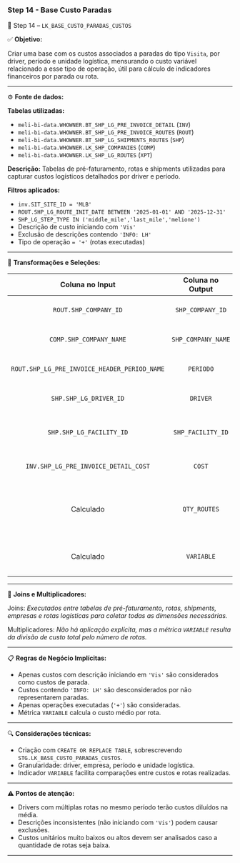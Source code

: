 ### Step 14 - Base Custo Paradas

🔹 Step 14 – `LK_BASE_CUSTO_PARADAS_CUSTOS`

✅ **Objetivo:**

Criar uma base com os custos associados a paradas do tipo `Visita`, por driver, período e unidade logística, mensurando o custo variável relacionado a esse tipo de operação, útil para cálculo de indicadores financeiros por parada ou rota.

---

⚙️ **Fonte de dados:**

**Tabelas utilizadas:**
- `meli-bi-data.WHOWNER.BT_SHP_LG_PRE_INVOICE_DETAIL` (`INV`)
- `meli-bi-data.WHOWNER.BT_SHP_LG_PRE_INVOICE_ROUTES` (`ROUT`)
- `meli-bi-data.WHOWNER.BT_SHP_LG_SHIPMENTS_ROUTES` (`SHP`)
- `meli-bi-data.WHOWNER.LK_SHP_COMPANIES` (`COMP`)
- `meli-bi-data.WHOWNER.LK_SHP_LG_ROUTES` (`XPT`)

**Descrição:** Tabelas de pré-faturamento, rotas e shipments utilizadas para capturar custos logísticos detalhados por driver e período.

**Filtros aplicados:**
- `inv.SIT_SITE_ID = 'MLB'`
- `ROUT.SHP_LG_ROUTE_INIT_DATE BETWEEN '2025-01-01' AND '2025-12-31'`
- `SHP_LG_STEP_TYPE IN ('middle_mile','last_mile','melione')`
- Descrição de custo iniciando com `'Vis'`
- Exclusão de descrições contendo `'INFO: LH'`
- Tipo de operação `= '+'` (rotas executadas)

---

📐 **Transformações e Seleções:**

| **Coluna no Input**                   | **Coluna no Output**                | **Descrição**                                                     |
| :------------------------------------:| :----------------------------------:| :---------------------------------------------------------------- |
| `ROUT.SHP_COMPANY_ID`                 | `SHP_COMPANY_ID`                    | Identificador da empresa contratada                               |
| `COMP.SHP_COMPANY_NAME`               | `SHP_COMPANY_NAME`                  | Nome da empresa contratada                                        |
| `ROUT.SHP_LG_PRE_INVOICE_HEADER_PERIOD_NAME` | `PERIODO`                   | Período de referência do custo                                    |
| `SHP.SHP_LG_DRIVER_ID`                | `DRIVER`                            | Identificador do motorista responsável                            |
| `SHP.SHP_LG_FACILITY_ID`              | `SHP_FACILITY_ID`                   | Unidade logística vinculada à rota                                |
| `INV.SHP_LG_PRE_INVOICE_DETAIL_COST`  | `COST`                              | Custo total atribuído à visita                                    |
| Calculado                             | `QTY_ROUTES`                        | Quantidade de rotas distintas associadas ao driver no período     |
| Calculado                             | `VARIABLE`                          | Custo médio por rota (`COST / QTY_ROUTES`)                        |

---

🔁 **Joins e Multiplicadores:**

Joins: *Executados entre tabelas de pré-faturamento, rotas, shipments, empresas e rotas logísticas para coletar todas as dimensões necessárias.*

Multiplicadores: *Não há aplicação explícita, mas a métrica `VARIABLE` resulta da divisão de custo total pelo número de rotas.*

---

📋 **Regras de Negócio Implícitas:**

- Apenas custos com descrição iniciando em `'Vis'` são considerados como custos de parada.
- Custos contendo `'INFO: LH'` são desconsiderados por não representarem paradas.
- Apenas operações executadas (`'+'`) são consideradas.
- Métrica `VARIABLE` calcula o custo médio por rota.

---

🔍 **Considerações técnicas:**

- Criação com `CREATE OR REPLACE TABLE`, sobrescrevendo `STG.LK_BASE_CUSTO_PARADAS_CUSTOS`.
- Granularidade: driver, empresa, período e unidade logística.
- Indicador `VARIABLE` facilita comparações entre custos e rotas realizadas.

---

⚠️ **Pontos de atenção:**

- Drivers com múltiplas rotas no mesmo período terão custos diluídos na média.
- Descrições inconsistentes (não iniciando com `'Vis'`) podem causar exclusões.
- Custos unitários muito baixos ou altos devem ser analisados caso a quantidade de rotas seja baixa.

---
